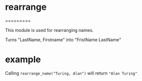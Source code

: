 # rearrange
=========

This module is used for rearranging names.

Turns "LastName, Firstname" into "FristName LastName"

# example

Calling `rearrange_name("Turing, Alan")` will return `"Alan Turing"`
